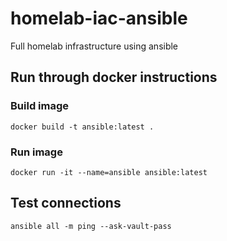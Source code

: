 # homelab-iac-ansible
Full homelab infrastructure using ansible
## Run through docker instructions
### Build image
```docker build -t ansible:latest .```
### Run image
```docker run -it --name=ansible ansible:latest```


## Test connections
```ansible all -m ping --ask-vault-pass```
